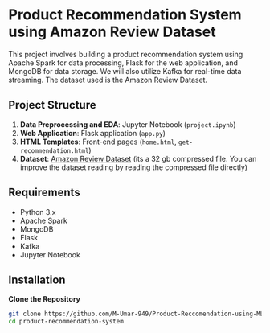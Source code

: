 # Product Recommendation System using Amazon Review Dataset

This project involves building a product recommendation system using Apache Spark for data processing, Flask for the web application, and MongoDB for data storage. We will also utilize Kafka for real-time data streaming. The dataset used is the Amazon Review Dataset.

## Project Structure

1. **Data Preprocessing and EDA**: Jupyter Notebook (`project.ipynb`)
2. **Web Application**: Flask application (`app.py`)
3. **HTML Templates**: Front-end pages (`home.html`, `get-recommendation.html`)
4. **Dataset**: [Amazon Review Dataset](https://jmcauley.ucsd.edu/data/amazon_v2/categoryFiles/All_Amazon_Review.json.gz)
(its a 32 gb compressed file. You can improve the dataset reading by reading the compressed file directly)

## Requirements

- Python 3.x
- Apache Spark
- MongoDB
- Flask
- Kafka
- Jupyter Notebook

## Installation

**Clone the Repository**

   ```sh
   git clone https://github.com/M-Umar-949/Product-Reccomendation-using-ML.git
   cd product-recommendation-system
